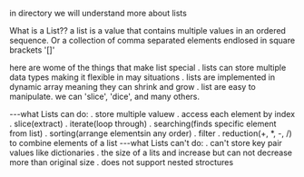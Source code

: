 in directory we will understand more about lists

What is a List?? a list is a value that contains  multiple values in an ordered sequence. Or a collection of comma separated elements endlosed in square brackets '[]'

here are wome of the things that make list special
    . lists can store multiple data types making it flexible in may situations
    . lists are implemented in dynamic array meaning they can shrink and grow
    . list are easy to manipulate. we can 'slice', 'dice', and many others.

---what Lists can do:
    . store multiple valuew
    . access each element by index
    . slice(extract)
    . iterate(loop through)
    . searching(finds specific element from list)
    . sorting(arrange elementsin any order)
    . filter
    . reduction(+, *, -, /) to combine elements of a list
---what Lists can't do:
    . can't store key pair values like dictionaries
    . the size of a lits and increase but can not decrease more than original size
    . does not support nested stroctures

